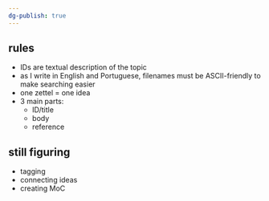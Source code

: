 ```yaml
---
dg-publish: true
---
```

## rules

- IDs are textual description of the topic
- as I write in English and Portuguese, filenames must be ASCII-friendly to make searching easier
- one zettel = one idea
- 3 main parts:
    - ID/title
    - body
    - reference


## still figuring

- tagging
- connecting ideas
- creating MoC